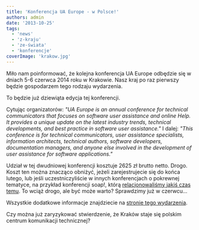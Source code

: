 ```yaml
---
title: 'Konferencja UA Europe - w Polsce!'
authors: admin
date: '2013-10-25'
tags:
  - 'news'
  - 'z-kraju'
  - 'ze-świata'
  - 'konferencje'
coverImage: 'krakow.jpg'
---
```


Miło nam poinformować, że kolejna konferencja UA Europe odbędzie się w dniach
5-6 czerwca 2014 roku w Krakowie. Nasz kraj po raz pierwszy będzie gospodarzem
tego rodzaju wydarzenia.

<!--truncate-->

To będzie już dziewiąta edycja tej konferencji.

Cytując organizatorów: _"UA Europe is an annual conference for technical
communicators that focuses on software user assistance and online Help. It
provides a unique update on the latest industry trends, technical developments,
and best practice in software user assistance."_ I dalej: _"This conference is
for technical communicators, user assistance specialists, information
architects, technical authors, software developers, documentation managers, and
anyone else involved in the development of user assistance for software
applications."_

Udział w tej dwudniowej konferencji kosztuje 2625 zł brutto netto. Drogo. Koszt
ten można znacząco obniżyć, jeżeli zarejestrujecie się do końca lutego, lub
jeśli uczestniczyliście w innych konferencjach o pokrewnej tematyce, na przykład
konferencji soap!, którą
[relacjonowaliśmy jakiś czas temu](http://techwriter.pl/soap-technical-communication-conference-relacja/).
To wciąż drogo, ale być może warto? Sprawdzimy już w czerwcu...

Wszystkie dodatkowe informacje znajdziecie na
[stronie tego wydarzenia](http://www.uaeurope.com/conference/index.html).

Czy można już zaryzykować stwierdzenie, że Kraków staje się polskim centrum
komunikacji technicznej?
